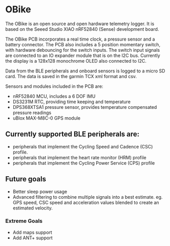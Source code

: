 # OBike
The OBike is an open source and open hardware telemetry logger.
It is based on the Seeed Studio XIAO nRF52840 (Sense) development board.

The OBike PCB incorporates a real time clock, a pressure sensor and a battery connector.
The PCB also includes a 5 position momentary switch, with  hardware debouncing for the switch inputs.
The switch input signals are connected to an IO expander module that is on the I2C bus.
Currently the display is a 128x128 monochrome OLED also connected to I2C.

Data from the BLE peripherals and onboard sensors is logged to a micro SD card. 
The data is saved in the garmin TCX xml format and csv.

Sensors and modules included in the PCB are:
- nRF52840 MCU, includes a 6 DOF IMU
- DS3231M RTC, providing time keeping and temperature
- DPS368XTSA1 pressure sensor, provides temperature compensated pressure readings
- uBlox MAX-M8C-0 GPS module

## Currently supported BLE peripherals are:
- peripherals that implement the Cycling Speed and Cadence (CSC) profile.
- peripherals that implement the heart rate monitor (HRM) profile
- peripherals that implement the Cycling Power Service (CPS) profile

## Future goals
- Better sleep power usage
- Advanced filtering to combine multiple signals into a best estimate. eg. GPS speed, CSC speed and acceleration values blended to create an estimated velocity.

### Extreme Goals
- Add maps support
- Add ANT+ support